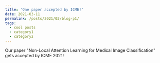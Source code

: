 ```yaml
---
title: 'One paper accepted by ICME!'
date: 2021-03-11
permalink: /posts/2021/03/blog-p1/
tags:
  - cool posts
  - category1
  - category2
---
```

Our paper "Non-Local Attention Learning for Medical Image Classification" gets accepted by ICME 2021!


